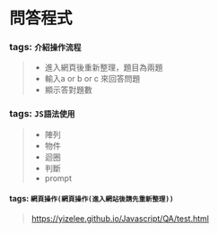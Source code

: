 # 問答程式
### tags: `介紹操作流程`  
> * 進入網頁後重新整理，題目為兩題
> * 輸入a or b or c 來回答問題
> * 顯示答對題數
### tags: `JS語法使用`
>* 陣列  
>* 物件  
>* 迴圈  
>* 判斷
>* prompt
#### tags: `網頁操作(網頁操作(進入網站後請先重新整理))`
>https://yizelee.github.io/Javascript/QA/test.html
